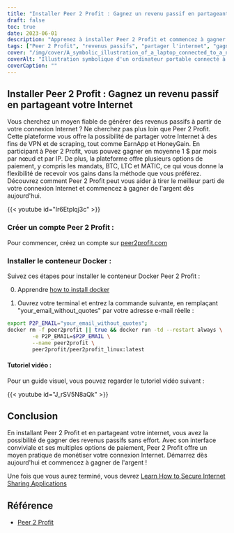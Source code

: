 ```yaml
---
title: "Installer Peer 2 Profit : Gagnez un revenu passif en partageant votre Internet"
draft: false
toc: true
date: 2023-06-01
description: "Apprenez à installer Peer 2 Profit et commencez à gagner des revenus passifs en partageant votre connexion Internet à des fins de VPN et de scraping, avec des revenus mensuels moyens de 1 $ par nœud et par IP."
tags: ["Peer 2 Profit", "revenus passifs", "partager l'internet", "gagner de l'argent", "VPN", "raclage", "gagner en ligne", "options de paiement", "mandats", "BTC", "LTC", "MATIC", "Conteneur Docker", "tutoriel d'installation", "internet connection", "revenus", "gagner de l'argent", "revenus en ligne", "monétiser l'internet", "gagner de l'argent à domicile", "partage de réseau", "gagner de l'argent sur internet", "gagner grâce au partage", "gagner de l'argent sans effort", "augmenter les revenus", "Gagner de l'argent grâce au VPN", "gagner en grattant", "gagner de Peer 2 Profit", "monétisation sur internet", "génération de revenus passifs", "gagner grâce au partage de réseau"]
cover: "/img/cover/A_symbolic_illustration_of_a_laptop_connected_to_a_network.png"
coverAlt: "Illustration symbolique d'un ordinateur portable connecté à un réseau de nœuds interconnectés, représentant le concept de partage de l'internet pour la génération de revenus passifs."
coverCaption: ""
---
```


## Installer Peer 2 Profit : Gagnez un revenu passif en partageant votre Internet

Vous cherchez un moyen fiable de générer des revenus passifs à partir de votre connexion Internet ? Ne cherchez pas plus loin que Peer 2 Profit. Cette plateforme vous offre la possibilité de partager votre Internet à des fins de VPN et de scraping, tout comme EarnApp et HoneyGain. En participant à Peer 2 Profit, vous pouvez gagner en moyenne 1 $ par mois par nœud et par IP. De plus, la plateforme offre plusieurs options de paiement, y compris les mandats, BTC, LTC et MATIC, ce qui vous donne la flexibilité de recevoir vos gains dans la méthode que vous préférez. Découvrez comment Peer 2 Profit peut vous aider à tirer le meilleur parti de votre connexion Internet et commencez à gagner de l'argent dès aujourd'hui.

{{< youtube id="Ir6Etplqj3c" >}}

### Créer un compte Peer 2 Profit :
Pour commencer, créez un compte sur [peer2profit.com](https://t.me/peer2profit_app_bot?start=16538445386293aa3aaec4e)

### Installer le conteneur Docker :
Suivez ces étapes pour installer le conteneur Docker Peer 2 Profit :

0. Apprendre [how to install docker](https://simeononsecurity.ch/other/creating-profitable-low-powered-crypto-miners/#installing-docker)

1. Ouvrez votre terminal et entrez la commande suivante, en remplaçant "your_email_without_quotes" par votre adresse e-mail réelle :
```bash
export P2P_EMAIL="your_email_without_quotes";
docker rm -f peer2profit || true && docker run -td --restart always \
        -e P2P_EMAIL=$P2P_EMAIL \
        --name peer2profit \
        peer2profit/peer2profit_linux:latest
```

#### Tutoriel vidéo :
Pour un guide visuel, vous pouvez regarder le tutoriel vidéo suivant :

{{< youtube id="J_rSV5N8aQk" >}}

## Conclusion
En installant Peer 2 Profit et en partageant votre internet, vous avez la possibilité de gagner des revenus passifs sans effort. Avec son interface conviviale et ses multiples options de paiement, Peer 2 Profit offre un moyen pratique de monétiser votre connexion Internet. Démarrez dès aujourd'hui et commencez à gagner de l'argent !

Une fois que vous aurez terminé, vous devrez [Learn How to Secure Internet Sharing Applications](https://simeononsecurity.ch/other/how-to-secure-internet-sharing-applications/)

## Référence
- [Peer 2 Profit](https://t.me/peer2profit_app_bot?start=16538445386293aa3aaec4e)